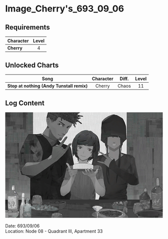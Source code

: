 # Image_Cherry's_693_09_06
## Requirements
|Character |Level|
|----------|:---:|
|**Cherry**|  4  |

## Unlocked Charts
|                  Song                   |Character|Diff.|Level|
|-----------------------------------------|:-------:|:---:|:---:|
|**Stop at nothing (Andy Tunstall remix)**| Cherry  |Chaos| 11  |

## Log Content
![chos0801.png](./attachments/chos0801.png)

Date: 693/09/06<br>
Location: Node 08 \- Quadrant III, Apartment 33<br>
